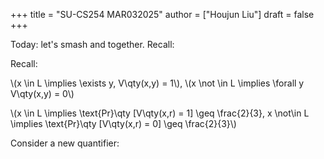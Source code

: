 +++
title = "SU-CS254 MAR032025"
author = ["Houjun Liu"]
draft = false
+++

Today: let's smash and together. Recall:

Recall:

<div class="definition"><span>

\\(x \in L \implies \exists  y, V\qty(x,y) = 1\\), \\(x \not \in L \implies \forall y V\qty(x,y) = 0\\)

</span></div>

<div class="definition"><span>

\\(x \in L \implies \text{Pr}\qty [V\qty(x,r) = 1] \geq \frac{2}{3}, x \not\in L \implies \text{Pr}\qty [V\qty(x,r) = 0] \geq \frac{2}{3}\\)

</span></div>

Consider a new quantifier:
